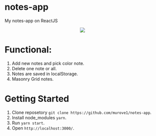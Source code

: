# notes-app
My notes-app on ReactJS
<p align="center"> 
<img src="https://user-images.githubusercontent.com/16261471/34005619-2b09030e-e104-11e7-87fb-290358450ecb.jpg">
</p>

# Functional:
1. Add new notes and pick color note.
2. Delete one note or all.
3. Notes are saved in localStorage.
4. Masonry Grid notes.

# Getting Started
1. Clone reposetory `git clone https://github.com/murove1/notes-app`.
2. Install node_modules `yarn`.
3. Run `yarn start`.
4. Open `http://localhost:3000/`.
